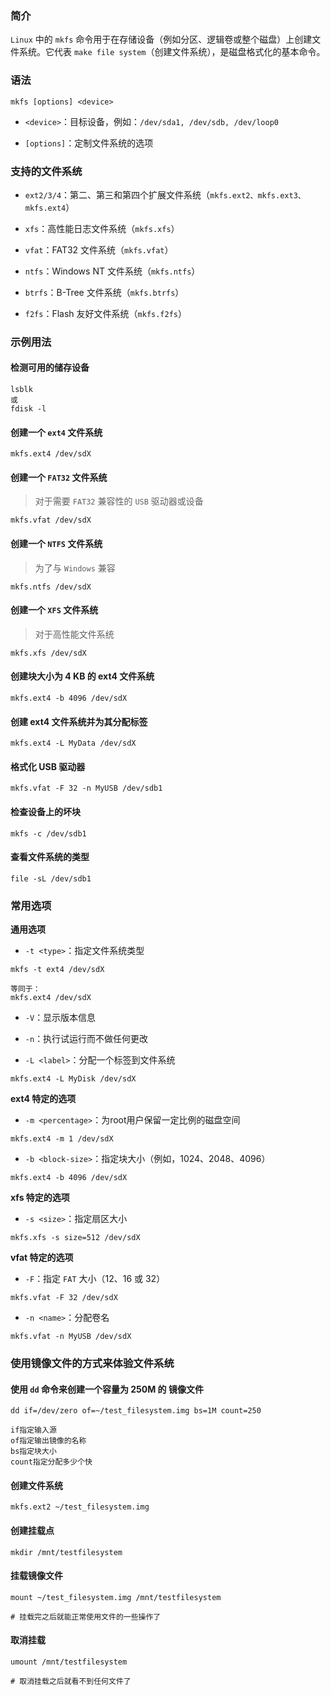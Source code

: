 ### 简介

`Linux` 中的 `mkfs` 命令用于在存储设备（例如分区、逻辑卷或整个磁盘）上创建文件系统。它代表 `make file system`（创建文件系统），是磁盘格式化的基本命令。

### 语法

```shell
mkfs [options] <device>
```

* `<device>`：目标设备，例如：`/dev/sda1, /dev/sdb, /dev/loop0`

* `[options]`：定制文件系统的选项

### 支持的文件系统

* `ext2/3/4`：第二、第三和第四个扩展文件系统（`mkfs.ext2、mkfs.ext3、mkfs.ext4`）

* `xfs`：高性能日志文件系统（`mkfs.xfs`）

* `vfat`：FAT32 文件系统（`mkfs.vfat`）

* `ntfs`：Windows NT 文件系统（`mkfs.ntfs`）

* `btrfs`：B-Tree 文件系统（`mkfs.btrfs`）

* `f2fs`：Flash 友好文件系统（`mkfs.f2fs`）

### 示例用法

#### 检测可用的储存设备

```shell
lsblk
或
fdisk -l
```

#### 创建一个 `ext4` 文件系统

```shell
mkfs.ext4 /dev/sdX
```

#### 创建一个 `FAT32` 文件系统

> 对于需要 `FAT32` 兼容性的 `USB` 驱动器或设备

```shell
mkfs.vfat /dev/sdX
```

#### 创建一个 `NTFS` 文件系统

> 为了与 `Windows` 兼容

```shell
mkfs.ntfs /dev/sdX
```

#### 创建一个 `XFS` 文件系统

> 对于高性能文件系统

```shell
mkfs.xfs /dev/sdX
```

#### 创建块大小为 4 KB 的 ext4 文件系统

```shell
mkfs.ext4 -b 4096 /dev/sdX
```

#### 创建 ext4 文件系统并为其分配标签

```shell
mkfs.ext4 -L MyData /dev/sdX
```

#### 格式化 USB 驱动器

```shell
mkfs.vfat -F 32 -n MyUSB /dev/sdb1
```

#### 检查设备上的坏块

```shell
mkfs -c /dev/sdb1
```

#### 查看文件系统的类型

```shell
file -sL /dev/sdb1
```

### 常用选项

**通用选项**

* `-t <type>`：指定文件系统类型

```shell
mkfs -t ext4 /dev/sdX

等同于：
mkfs.ext4 /dev/sdX
```

* `-V`：显示版本信息

* `-n`：执行试运行而不做任何更改

* `-L <label>`：分配一个标签到文件系统

```shell
mkfs.ext4 -L MyDisk /dev/sdX
```

**ext4 特定的选项**

* `-m <percentage>`：为root用户保留一定比例的磁盘空间

```shell
mkfs.ext4 -m 1 /dev/sdX
```

* `-b <block-size>`：指定块大小（例如，1024、2048、4096）

```shell
mkfs.ext4 -b 4096 /dev/sdX
```

**xfs 特定的选项**

* `-s <size>`：指定扇区大小

```shell
mkfs.xfs -s size=512 /dev/sdX
```

**vfat 特定的选项**

* `-F`：指定 `FAT` 大小（12、16 或 32）

```shell
mkfs.vfat -F 32 /dev/sdX
```

* `-n <name>`：分配卷名

```shell
mkfs.vfat -n MyUSB /dev/sdX
```

### 使用镜像文件的方式来体验文件系统

#### 使用 `dd` 命令来创建一个容量为 250M 的 镜像文件

```shell
dd if=/dev/zero of=~/test_filesystem.img bs=1M count=250

if指定输入源
of指定输出镜像的名称
bs指定块大小
count指定分配多少个快
```

#### 创建文件系统

```shell
mkfs.ext2 ~/test_filesystem.img
```

#### 创建挂载点

```shell
mkdir /mnt/testfilesystem
```

#### 挂载镜像文件

```shell
mount ~/test_filesystem.img /mnt/testfilesystem

# 挂载完之后就能正常使用文件的一些操作了
```

#### 取消挂载

```shell
umount /mnt/testfilesystem

# 取消挂载之后就看不到任何文件了
```